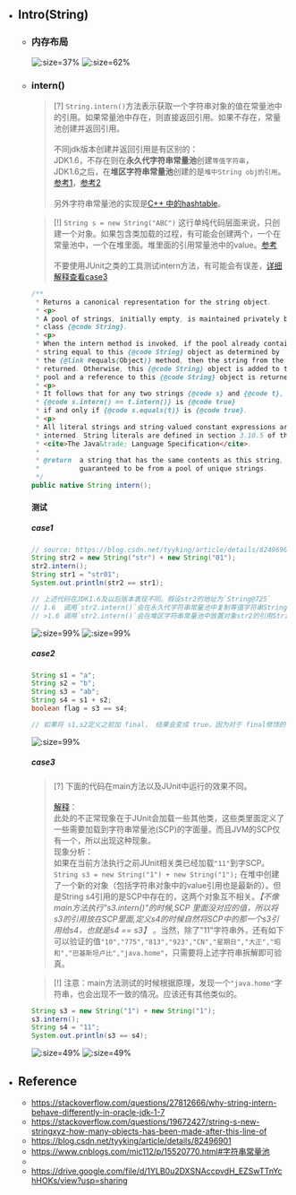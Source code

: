 * ## Intro(String)

    + ### 内存布局

        ![](/.images/doc/base/string/string-memory-01.png ':size=37%')
        ![](/.images/doc/base/string/string-memory-02.png ':size=62%')

    + ### intern()

        > [?] `String.intern()`方法表示获取一个字符串对象的值在常量池中的引用。如果常量池中存在，则直接返回引用。如果不存在，常量池创建并返回引用。
        <br><br>不同jdk版本创建并返回引用是有区别的：
        <br>JDK1.6，不存在则在**永久代字符串常量池**创建`等值字符串`，
        <br>JDK1.6之后，在**堆区字符串常量池**创建的是`堆中String obj的引用`。[参考1](https://stackoverflow.com/questions/27812666/why-string-intern-behave-differently-in-oracle-jdk-1-7)，[参考2](https://blog.csdn.net/tyyking/article/details/82496901)
        <br><br>另外字符串常量池的实现是[C++ 中的hashtable](https://www.cnblogs.com/mic112/p/15520770.html#字符串常量池)。

        > [!] `String s = new String("ABC")` 这行单纯代码层面来说，只创建一个对象。如果包含类加载的过程，有可能会创建两个，一个在常量池中，一个在堆里面。堆里面的引用常量池中的value。[参考](https://stackoverflow.com/questions/19672427/string-s-new-stringxyz-how-many-objects-has-been-made-after-this-line-of)
        <br><br>不要使用JUnit之类的工具测试intern方法，有可能会有误差，[详细解释查看case3](#case3)
        
        ```java
        /**
         * Returns a canonical representation for the string object.
         * <p>
         * A pool of strings, initially empty, is maintained privately by the
         * class {@code String}.
         * <p>
         * When the intern method is invoked, if the pool already contains a
         * string equal to this {@code String} object as determined by
         * the {@link #equals(Object)} method, then the string from the pool is
         * returned. Otherwise, this {@code String} object is added to the
         * pool and a reference to this {@code String} object is returned.
         * <p>
         * It follows that for any two strings {@code s} and {@code t},
         * {@code s.intern() == t.intern()} is {@code true}
         * if and only if {@code s.equals(t)} is {@code true}.
         * <p>
         * All literal strings and string-valued constant expressions are
         * interned. String literals are defined in section 3.10.5 of the
         * <cite>The Java&trade; Language Specification</cite>.
         *
         * @return  a string that has the same contents as this string, but is
         *          guaranteed to be from a pool of unique strings.
         */
        public native String intern();
        ```

        <!-- panels:start -->
        <!-- div:title-panel -->
        #### 测试
        <!-- tabs:start -->
        ##### **case1**
        ```java
        // source: https://blog.csdn.net/tyyking/article/details/82496901
        String str2 = new String("str") + new String("01");
        str2.intern(); 
        String str1 = "str01";
        System.out.println(str2 == str1);

        // 上述代码在JDK1.6及以后版本表现不同。假设str2的地址为`String@725`
        // 1.6  调用`str2.intern()`会在永久代字符串常量池中复制等值字符串String@825，然后返回引用String@825。给str1赋值的时候发现字符串常量池有'str01'，则将引用String@825给str1。
        // >1.6 调用`str2.intern()`会在堆区字符串常量池中放置对象str2的引用String@725，然后返回引用String@725。给str1赋值的时候发现字符串常量池有'str01'，则将引用String@725给str1。
        ```
        ![](/.images/doc/base/string/string-intern-01.png ':size=99%')
        ![](/.images/doc/base/string/string-intern-02.png ':size=99%')
        ##### **case2**
        ```java
        String s1 = "a";
        String s2 = "b";
        String s3 = "ab";
        String s4 = s1 + s2;
        boolean flag = s3 == s4;

        // 如果将 s1,s2定义之前加 final， 结果会变成 true。因为对于 final修饰的，JVM会自动将 s1,s2合并优化，不会使用append追加。
        ```
        ![](/.images/doc/base/string/string-intern-03.png ':size=99%')
        ##### **case3**
        > [?] 下面的代码在main方法以及JUnit中运行的效果不同。
        <br><br>[解释](https://blog.csdn.net/tyyking/article/details/82496901#comments_31667673)：
        <br>此处的不正常现象在于JUnit会加载一些其他类，这些类里面定义了一些需要加载到字符串常量池(SCP)的字面量。而且JVM的SCP仅有一个，所以出现这种现象。
        <br>现象分析：
        <br>如果在当前方法执行之前JUnit相关类已经加载`"11"`到字SCP。`String s3 = new String("1") + new String("1");` 在堆中创建了一个新的对象（包括字符串对象中的value引用也是最新的）。但是String s4引用的是SCP中存在的，这两个对象互不相关。*【不像main方法执行"s3.intern()"的时候,SCP 里面没对应的值，所以将s3的引用放在SCP里面,定义s4的时候自然将SCP中的那一个s3引用给s4，也就是s4 == s3】* 。当然，除了"11"字符串外，还有如下可以验证的值`"10","775","813","923","CN","星期日","大正","昭和","巴基斯坦卢比","java.home"`，只需要将上述字符串拆解即可验真。

        > [!] 注意：main方法测试的时候根据原理，发现一个`"java.home"`字符串，也会出现不一致的情况。应该还有其他类似的。

        ```java
        String s3 = new String("1") + new String("1");
        s3.intern();
        String s4 = "11";
        System.out.println(s3 == s4);
        ```
        ![](/.images/doc/base/string/string-intern-04.png ':size=49%')
        ![](/.images/doc/base/string/string-intern-05.png ':size=49%')
        <!-- tabs:end -->
        <!-- panels:end -->

* ## Reference
    + https://stackoverflow.com/questions/27812666/why-string-intern-behave-differently-in-oracle-jdk-1-7
    + https://stackoverflow.com/questions/19672427/string-s-new-stringxyz-how-many-objects-has-been-made-after-this-line-of
    + https://blog.csdn.net/tyyking/article/details/82496901
    + https://www.cnblogs.com/mic112/p/15520770.html#字符串常量池
    + 
    + https://drive.google.com/file/d/1YLB0u2DXSNAccpvdH_EZSwTTnYchHOKs/view?usp=sharing